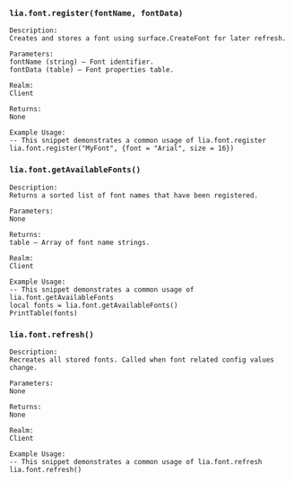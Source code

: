 ### `lia.font.register(fontName, fontData)`

    
    Description:
    Creates and stores a font using surface.CreateFont for later refresh.
    
    Parameters:
    fontName (string) – Font identifier.
    fontData (table) – Font properties table.
    
    Realm:
    Client
    
    Returns:
    None
    
    Example Usage:
    -- This snippet demonstrates a common usage of lia.font.register
    lia.font.register("MyFont", {font = "Arial", size = 16})

### `lia.font.getAvailableFonts()`

    
    Description:
    Returns a sorted list of font names that have been registered.
    
    Parameters:
    None
    
    Returns:
    table – Array of font name strings.
    
    Realm:
    Client
    
    Example Usage:
    -- This snippet demonstrates a common usage of lia.font.getAvailableFonts
    local fonts = lia.font.getAvailableFonts()
    PrintTable(fonts)

### `lia.font.refresh()`

    
    Description:
    Recreates all stored fonts. Called when font related config values change.
    
    Parameters:
    None
    
    Returns:
    None
    
    Realm:
    Client
    
    Example Usage:
    -- This snippet demonstrates a common usage of lia.font.refresh
    lia.font.refresh()
